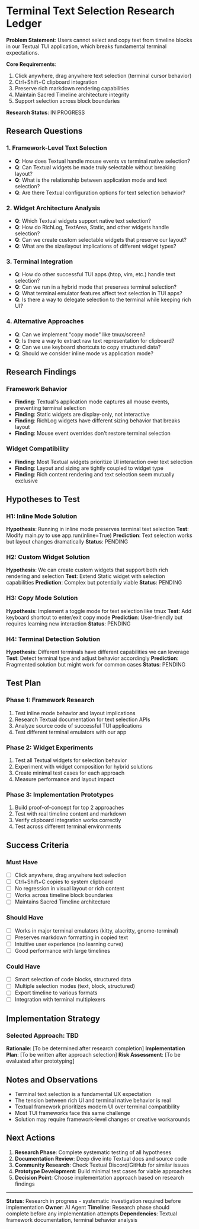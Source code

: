 # Terminal Text Selection Research Ledger

**Problem Statement**: Users cannot select and copy text from timeline blocks in our Textual TUI application, which breaks fundamental terminal expectations.

**Core Requirements**:
1. Click anywhere, drag anywhere text selection (terminal cursor behavior)
2. Ctrl+Shift+C clipboard integration 
3. Preserve rich markdown rendering capabilities
4. Maintain Sacred Timeline architecture integrity
5. Support selection across block boundaries

**Research Status**: IN PROGRESS

## Research Questions

### 1. Framework-Level Text Selection
- **Q**: How does Textual handle mouse events vs terminal native selection?
- **Q**: Can Textual widgets be made truly selectable without breaking layout?
- **Q**: What is the relationship between application mode and text selection?
- **Q**: Are there Textual configuration options for text selection behavior?

### 2. Widget Architecture Analysis
- **Q**: Which Textual widgets support native text selection?
- **Q**: How do RichLog, TextArea, Static, and other widgets handle selection?
- **Q**: Can we create custom selectable widgets that preserve our layout?
- **Q**: What are the size/layout implications of different widget types?

### 3. Terminal Integration
- **Q**: How do other successful TUI apps (htop, vim, etc.) handle text selection?
- **Q**: Can we run in a hybrid mode that preserves terminal selection?
- **Q**: What terminal emulator features affect text selection in TUI apps?
- **Q**: Is there a way to delegate selection to the terminal while keeping rich UI?

### 4. Alternative Approaches
- **Q**: Can we implement "copy mode" like tmux/screen?
- **Q**: Is there a way to extract raw text representation for clipboard?
- **Q**: Can we use keyboard shortcuts to copy structured data?
- **Q**: Should we consider inline mode vs application mode?

## Research Findings

### Framework Behavior
- **Finding**: Textual's application mode captures all mouse events, preventing terminal selection
- **Finding**: Static widgets are display-only, not interactive
- **Finding**: RichLog widgets have different sizing behavior that breaks layout
- **Finding**: Mouse event overrides don't restore terminal selection

### Widget Compatibility
- **Finding**: Most Textual widgets prioritize UI interaction over text selection
- **Finding**: Layout and sizing are tightly coupled to widget type
- **Finding**: Rich content rendering and text selection seem mutually exclusive

## Hypotheses to Test

### H1: Inline Mode Solution
**Hypothesis**: Running in inline mode preserves terminal text selection
**Test**: Modify main.py to use app.run(inline=True)
**Prediction**: Text selection works but layout changes dramatically
**Status**: PENDING

### H2: Custom Widget Solution  
**Hypothesis**: We can create custom widgets that support both rich rendering and selection
**Test**: Extend Static widget with selection capabilities
**Prediction**: Complex but potentially viable
**Status**: PENDING

### H3: Copy Mode Solution
**Hypothesis**: Implement a toggle mode for text selection like tmux
**Test**: Add keyboard shortcut to enter/exit copy mode
**Prediction**: User-friendly but requires learning new interaction
**Status**: PENDING

### H4: Terminal Detection Solution
**Hypothesis**: Different terminals have different capabilities we can leverage
**Test**: Detect terminal type and adjust behavior accordingly
**Prediction**: Fragmented solution but might work for common cases
**Status**: PENDING

## Test Plan

### Phase 1: Framework Research
1. Test inline mode behavior and layout implications
2. Research Textual documentation for text selection APIs
3. Analyze source code of successful TUI applications
4. Test different terminal emulators with our app

### Phase 2: Widget Experiments
1. Test all Textual widgets for selection behavior
2. Experiment with widget composition for hybrid solutions
3. Create minimal test cases for each approach
4. Measure performance and layout impact

### Phase 3: Implementation Prototypes
1. Build proof-of-concept for top 2 approaches
2. Test with real timeline content and markdown
3. Verify clipboard integration works correctly
4. Test across different terminal environments

## Success Criteria

### Must Have
- [ ] Click anywhere, drag anywhere text selection
- [ ] Ctrl+Shift+C copies to system clipboard
- [ ] No regression in visual layout or rich content
- [ ] Works across timeline block boundaries
- [ ] Maintains Sacred Timeline architecture

### Should Have  
- [ ] Works in major terminal emulators (kitty, alacritty, gnome-terminal)
- [ ] Preserves markdown formatting in copied text
- [ ] Intuitive user experience (no learning curve)
- [ ] Good performance with large timelines

### Could Have
- [ ] Smart selection of code blocks, structured data
- [ ] Multiple selection modes (text, block, structured)
- [ ] Export timeline to various formats
- [ ] Integration with terminal multiplexers

## Implementation Strategy

### Selected Approach: TBD
**Rationale**: [To be determined after research completion]
**Implementation Plan**: [To be written after approach selection]
**Risk Assessment**: [To be evaluated after prototyping]

## Notes and Observations

- Terminal text selection is a fundamental UX expectation
- The tension between rich UI and terminal native behavior is real
- Textual framework prioritizes modern UI over terminal compatibility
- Most TUI frameworks face this same challenge
- Solution may require framework-level changes or creative workarounds

## Next Actions

1. **Research Phase**: Complete systematic testing of all hypotheses
2. **Documentation Review**: Deep dive into Textual docs and source code
3. **Community Research**: Check Textual Discord/GitHub for similar issues
4. **Prototype Development**: Build minimal test cases for viable approaches
5. **Decision Point**: Choose implementation approach based on research findings

---

**Status**: Research in progress - systematic investigation required before implementation
**Owner**: AI Agent
**Timeline**: Research phase should complete before any implementation attempts
**Dependencies**: Textual framework documentation, terminal behavior analysis